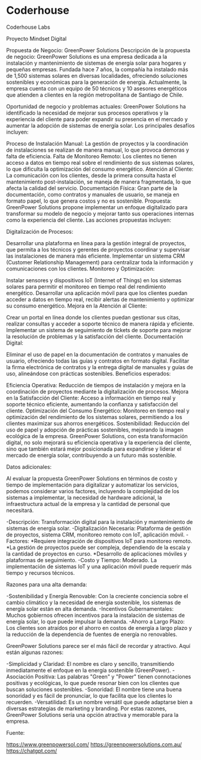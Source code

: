 # Coderhouse
Coderhouse Labs

Proyecto Mindset Digital

Propuesta de Negocio: GreenPower Solutions
Descripción de la propuesta de negocio:
GreenPower Solutions es una empresa dedicada a la instalación y mantenimiento de sistemas de energía solar para hogares y pequeñas empresas. Fundada hace 7 años, la compañía ha instalado más de 1,500 sistemas solares en diversas localidades, ofreciendo soluciones sostenibles y económicas para la generación de energía. Actualmente, la empresa cuenta con un equipo de 50 técnicos y 10 asesores energéticos que atienden a clientes en la región metropolitana de Santiago de Chile.

Oportunidad de negocio y problemas actuales:
GreenPower Solutions ha identificado la necesidad de mejorar sus procesos operativos y la experiencia del cliente para poder expandir su presencia en el mercado y aumentar la adopción de sistemas de energía solar. Los principales desafíos incluyen:

Proceso de Instalación Manual: La gestión de proyectos y la coordinación de instalaciones se realizan de manera manual, lo que provoca demoras y falta de eficiencia.
Falta de Monitoreo Remoto: Los clientes no tienen acceso a datos en tiempo real sobre el rendimiento de sus sistemas solares, lo que dificulta la optimización del consumo energético.
Atención al Cliente: La comunicación con los clientes, desde la primera consulta hasta el mantenimiento post-instalación, se maneja de manera fragmentada, lo que afecta la calidad del servicio.
Documentación Física: Gran parte de la documentación, como contratos y manuales de usuario, se maneja en formato papel, lo que genera costos y no es sostenible.
Propuesta:
GreenPower Solutions propone implementar un enfoque digitalizado para transformar su modelo de negocio y mejorar tanto sus operaciones internas como la experiencia del cliente. Las acciones propuestas incluyen:

Digitalización de Procesos:

Desarrollar una plataforma en línea para la gestión integral de proyectos, que permita a los técnicos y gerentes de proyectos coordinar y supervisar las instalaciones de manera más eficiente.
Implementar un sistema CRM (Customer Relationship Management) para centralizar toda la información y comunicaciones con los clientes.
Monitoreo y Optimización:

Instalar sensores y dispositivos IoT (Internet of Things) en los sistemas solares para permitir el monitoreo en tiempo real del rendimiento energético.
Desarrollar una aplicación móvil para que los clientes puedan acceder a datos en tiempo real, recibir alertas de mantenimiento y optimizar su consumo energético.
Mejora en la Atención al Cliente:

Crear un portal en línea donde los clientes puedan gestionar sus citas, realizar consultas y acceder a soporte técnico de manera rápida y eficiente.
Implementar un sistema de seguimiento de tickets de soporte para mejorar la resolución de problemas y la satisfacción del cliente.
Documentación Digital:

Eliminar el uso de papel en la documentación de contratos y manuales de usuario, ofreciendo todas las guías y contratos en formato digital.
Facilitar la firma electrónica de contratos y la entrega digital de manuales y guías de uso, alineándose con prácticas sostenibles.
Beneficios esperados:

Eficiencia Operativa: Reducción de tiempos de instalación y mejora en la coordinación de proyectos mediante la digitalización de procesos.
Mejora en la Satisfacción del Cliente: Acceso a información en tiempo real y soporte técnico eficiente, aumentando la confianza y satisfacción del cliente.
Optimización del Consumo Energético: Monitoreo en tiempo real y optimización del rendimiento de los sistemas solares, permitiendo a los clientes maximizar sus ahorros energéticos.
Sostenibilidad: Reducción del uso de papel y adopción de prácticas sostenibles, mejorando la imagen ecológica de la empresa.
GreenPower Solutions, con esta transformación digital, no solo mejorará su eficiencia operativa y la experiencia del cliente, sino que también estará mejor posicionada para expandirse y liderar el mercado de energía solar, contribuyendo a un futuro más sostenible.

Datos adicionales:

Al evaluar la propuesta GreenPower Solutions en términos de costo y tiempo de implementación para digitalizar y automatizar los servicios, podemos considerar varios factores, incluyendo la complejidad de los sistemas a implementar, la necesidad de hardware adicional, la infraestructura actual de la empresa y la cantidad de personal que necesitará.

-Descripción: Transformación digital para la instalación y mantenimiento de sistemas de energía solar.
-Digitalización Necesaria: Plataforma de gestión de proyectos, sistema CRM, monitoreo remoto con IoT, aplicación móvil.
-Factores:
*Requiere integración de dispositivos IoT para monitoreo remoto.
*La gestión de proyectos puede ser compleja, dependiendo de la escala y la cantidad de proyectos en curso.
*Desarrollo de aplicaciones móviles y plataformas de seguimiento.
-Costo y Tiempo: Moderado. La implementación de sistemas IoT y una aplicación móvil puede requerir más tiempo y recursos técnicos.

Razones para una alta demanda:

-Sostenibilidad y Energía Renovable: Con la creciente conciencia sobre el cambio climático y la necesidad de energía sostenible, los sistemas de energía solar están en alta demanda.
-Incentivos Gubernamentales: Muchos gobiernos ofrecen incentivos para la instalación de sistemas de energía solar, lo que puede impulsar la demanda.
-Ahorro a Largo Plazo: Los clientes son atraídos por el ahorro en costos de energía a largo plazo y la reducción de la dependencia de fuentes de energía no renovables.

GreenPower Solutions parece ser el más fácil de recordar y atractivo. Aquí están algunas razones:

-Simplicidad y Claridad: El nombre es claro y sencillo, transmitiendo inmediatamente el enfoque en la energía sostenible (GreenPower).
-Asociación Positiva: Las palabras "Green" y "Power" tienen connotaciones positivas y ecológicas, lo que puede resonar bien con los clientes que buscan soluciones sostenibles.
-Sonoridad: El nombre tiene una buena sonoridad y es fácil de pronunciar, lo que facilita que los clientes lo recuerden.
-Versatilidad: Es un nombre versátil que puede adaptarse bien a diversas estrategias de marketing y branding.
Por estas razones, GreenPower Solutions sería una opción atractiva y memorable para la empresa.

Fuente:

https://www.greenpowersol.com/
https://greenpowersolutions.com.au/
https://chatgpt.com/